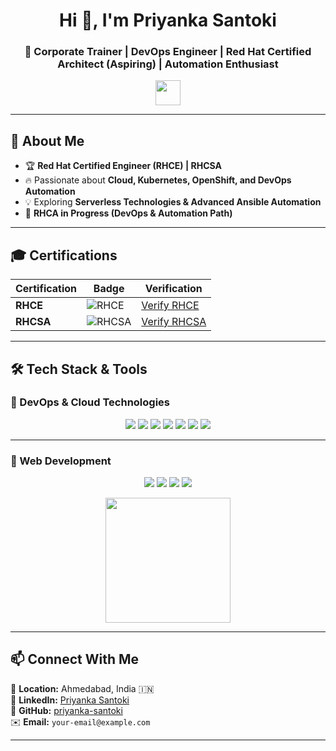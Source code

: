 <h1 align="center">Hi 👋, I'm Priyanka Santoki</h1>
<h3 align="center">🚀 Corporate Trainer | DevOps Engineer | Red Hat Certified Architect (Aspiring) | Automation Enthusiast</h3>

<p align="center">
  <img src="https://media.giphy.com/media/hvRJCLFzcasrR4ia7z/giphy.gif" width="40">
</p>

---

## 🚀 **About Me**
- 🏆 **Red Hat Certified Engineer (RHCE) | RHCSA**
- 🔥 Passionate about **Cloud, Kubernetes, OpenShift, and DevOps Automation**
- 💡 Exploring **Serverless Technologies & Advanced Ansible Automation**
- 🎯 **RHCA in Progress (DevOps & Automation Path)**

---

## **🎓 Certifications**
| Certification | Badge | Verification |
|--------------|------|-------------|
| **RHCE** | ![RHCE](https://img.shields.io/badge/RHCE-Certified-red?style=flat&logo=redhat) | [Verify RHCE](https://rhtapps.redhat.com/verify?certId=YOUR_CERT_ID) |
| **RHCSA** | ![RHCSA](https://img.shields.io/badge/RHCSA-Certified-red?style=flat&logo=redhat) | [Verify RHCSA](https://rhtapps.redhat.com/verify?certId=YOUR_CERT_ID) |

---

## **🛠️ Tech Stack & Tools**
### **🚀 DevOps & Cloud Technologies**
<p align="center">
  <img src="https://img.shields.io/badge/Linux-FCC624?style=for-the-badge&logo=linux&logoColor=black" />
  <img src="https://img.shields.io/badge/RedHat-EE0000?style=for-the-badge&logo=redhat&logoColor=white" />
  <img src="https://img.shields.io/badge/AWS-232F3E?style=for-the-badge&logo=amazon-aws&logoColor=white" />
  <img src="https://img.shields.io/badge/Terraform-7B42BC?style=for-the-badge&logo=terraform&logoColor=white" />
  <img src="https://img.shields.io/badge/Docker-2496ED?style=for-the-badge&logo=docker&logoColor=white" />
  <img src="https://img.shields.io/badge/Kubernetes-326CE5?style=for-the-badge&logo=kubernetes&logoColor=white" />
  <img src="https://img.shields.io/badge/Ansible-000000?style=for-the-badge&logo=ansible&logoColor=white" />
</p>

---

### **🎨 Web Development**
<p align="center">
  <img src="https://img.shields.io/badge/HTML5-E34F26?style=for-the-badge&logo=html5&logoColor=white" />
  <img src="https://img.shields.io/badge/CSS3-1572B6?style=for-the-badge&logo=css3&logoColor=white" />
  <img src="https://img.shields.io/badge/JavaScript-F7DF1E?style=for-the-badge&logo=javascript&logoColor=black" />
  <img src="https://img.shields.io/badge/React-20232A?style=for-the-badge&logo=react&logoColor=61DAFB" />
</p>

<p align="center">
  <img src="https://media.giphy.com/media/fsEaZldNC8A1PJ3mwp/giphy.gif" width="200px">
</p>

---

## **📫 Connect With Me**
📍 **Location:** Ahmedabad, India 🇮🇳  
🔗 **LinkedIn:** [Priyanka Santoki](https://www.linkedin.com/in/priyannkasantoki/)  
🔗 **GitHub:** [priyanka-santoki](https://github.com/priyanka-santoki)  
✉️ **Email:** `your-email@example.com`  

---


